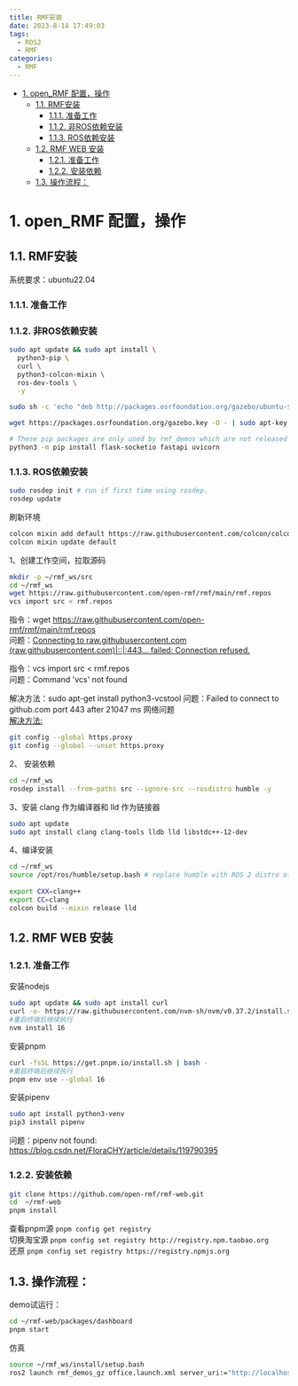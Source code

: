 ```yaml
---
title: RMF安装
date: 2023-8-14 17:49:03
tags:
  - ROS2
  - RMF
categories:
  - RMF
---
```

- [1. open\_RMF 配置，操作](#1-open_rmf-配置操作)
  - [1.1. RMF安装](#11-rmf安装)
    - [1.1.1. 准备工作](#111-准备工作)
    - [1.1.2. 非ROS依赖安装](#112-非ros依赖安装)
    - [1.1.3. ROS依赖安装](#113-ros依赖安装)
  - [1.2. RMF WEB 安装](#12-rmf-web-安装)
    - [1.2.1. 准备工作](#121-准备工作)
    - [1.2.2. 安装依赖](#122-安装依赖)
  - [1.3. 操作流程：](#13-操作流程)

# 1. open_RMF 配置，操作

## 1.1. RMF安装
 
系统要求：ubuntu22.04
### 1.1.1. 准备工作
 
### 1.1.2. 非ROS依赖安装
```bash  
sudo apt update && sudo apt install \
  python3-pip \
  curl \
  python3-colcon-mixin \
  ros-dev-tools \
  -y
```
 ```bash
 sudo sh -c 'echo "deb http://packages.osrfoundation.org/gazebo/ubuntu-stable `lsb_release -cs` main" > /etc/apt/sources.list.d/gazebo-stable.list'  

wget https://packages.osrfoundation.org/gazebo.key -O - | sudo apt-key add -

# These pip packages are only used by rmf_demos which are not released as binaries
python3 -m pip install flask-socketio fastapi uvicorn
 ```

### 1.1.3. ROS依赖安装
```bash
sudo rosdep init # run if first time using rosdep.
rosdep update
```

刷新环境
```bash
colcon mixin add default https://raw.githubusercontent.com/colcon/colcon-mixin-repository/master/index.yaml
colcon mixin update default
```

1、创建工作空间，拉取源码
```bash
mkdir -p ~/rmf_ws/src
cd ~/rmf_ws
wget https://raw.githubusercontent.com/open-rmf/rmf/main/rmf.repos
vcs import src < rmf.repos
```
 
 
指令：wget https://raw.githubusercontent.com/open-rmf/rmf/main/rmf.repos  
问题：[Connecting to raw.githubusercontent.com (raw.githubusercontent.com)|::|:443... failed: Connection refused.](https://blog.csdn.net/m0_52650517/article/details/119831630)
 
指令：vcs import src < rmf.repos  
问题：Command 'vcs' not found  

解决方法：sudo apt-get install python3-vcstool
问题：Failed to connect to github.com port 443 after 21047 ms    网络问题  
[解决方法:](https://blog.csdn.net/Xminyang/article/details/124837086)
```bash
git config --global https.proxy  
git config --global --unset https.proxy  
```
 
2、 安装依赖
```bash
cd ~/rmf_ws
rosdep install --from-paths src --ignore-src --rosdistro humble -y
```
 
3、安装 clang 作为编译器和 lld 作为链接器

```bash
sudo apt update
sudo apt install clang clang-tools lldb lld libstdc++-12-dev
```
 
4、编译安装
```bash
cd ~/rmf_ws
source /opt/ros/humble/setup.bash # replace humble with ROS 2 distro of choice.
 
export CXX=clang++
export CC=clang
colcon build --mixin release lld
```
 
 
## 1.2. RMF WEB 安装
 
### 1.2.1. 准备工作
安装nodejs
```bash
sudo apt update && sudo apt install curl
curl -o- https://raw.githubusercontent.com/nvm-sh/nvm/v0.37.2/install.sh | bash
#重启终端后继续执行
nvm install 16
```
 
安装pnpm
```bash
curl -fsSL https://get.pnpm.io/install.sh | bash -
#重启终端后继续执行
pnpm env use --global 16
```
安装pipenv
```bash
sudo apt install python3-venv
pip3 install pipenv   
```
问题：pipenv not found: https://blog.csdn.net/FloraCHY/article/details/119790395
 
 
### 1.2.2. 安装依赖
```bash
git clone https://github.com/open-rmf/rmf-web.git
cd  ~/rmf-web
pnpm install
```
查看pnpm源
`pnpm config get registry `  
切换淘宝源
`pnpm config set registry http://registry.npm.taobao.org `  
还原
`pnpm config set registry https://registry.npmjs.org`
 
 
## 1.3. 操作流程：
demo试运行：
 
```bash
cd ~/rmf-web/packages/dashboard
pnpm start
```
仿真  
```bash
source ~/rmf_ws/install/setup.bash  
ros2 launch rmf_demos_gz office.launch.xml server_uri:="http://localhost:8000/_internal"
```
